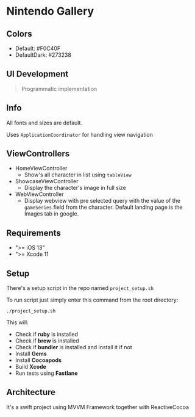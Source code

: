 # Nintendo Gallery

## Colors

* Default: #F0C40F
* DefaultDark: #273238

## UI Development

> Programmatic implementation

## Info

All fonts and sizes are default.

Uses `ApplicationCoordinator` for handling view navigation

## ViewControllers

* HomeViewController
    - Show's all character in list using `tableView`
* ShowcaseViewController
    - Display the character's image in full size
* WebViewController
    - Display webview with pre selected query with the value of the `gameSeries`
        field from the character. Default landing page is the Images tab in
        google.

## Requirements
   * ">= iOS 13"
   * ">= Xcode 11

## Setup

There's a setup script in the repo named `project_setup.sh`

To run script just simply enter this command from the root directory:
```
./project_setup.sh
```

This will:
  * Check if **ruby** is installed
  * Check if **brew** is installed
  * Check if **bundler** is installed and install it if not
  * Install **Gems**
  * Install **Cocoapods**
  * Build **Xcode**
  * Run tests using **Fastlane**

## Architecture

It's a swift project using MVVM Framework together with ReactiveCocoa

